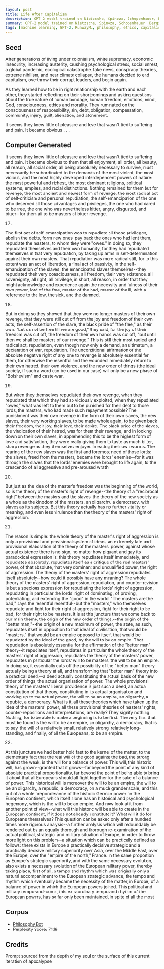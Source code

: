 ```yaml
---
layout: post
title: Life After Capitalism
description: GPT-2 model trained on Nietzsche, Spinoza, Schopenhauer, Bergson, William James reflect on pleasure and self-emancipation after capitalism
summary: GPT-2 model trained on Nietzsche, Spinoza, Schopenhauer, Bergson and William James reflect on pleasure and self-emancipation after capitalism
tags: [machine learning, GPT-2, RunwayML, philosophy, ethics, capitalism, apocalypse]
---
```


## Seed

After generations of living under colonialism, white supremacy, economic insecurity, increasing austerity, crushing psychological stress, social unrest, a global pandemic, ecological catastrophe, fake news, conspiracy theories, extreme nihilism, and near climate collapse, the humans decided to end capitalism, overthrow their corrupt leaders, and begin again.

As they learned how to be in right relationship with the earth and each other, they started reflecting on their shortcomings and asking questions about the true nature of human bondage, human freedom, emotions, mind, God, consciousness, ethics and morality. They ruminated on the consciousness of responsibility, sin, debt, obligation, compensation, community, injury, guilt, alienation, and atonement.

It seems they knew little of pleasure and love that wasn't tied to suffering and pain. It became obvious . . .

## Computer Generated

It seems they knew little of pleasure and love that wasn't tied to suffering and pain. It became obvious to them that all enjoyment, all order, all beauty, all reason, all social order, all being absolutely necessary to survive, must necessarily be subordinated to the demands of the most violent, the most vicious, and the most highly developed interdependent powers of nature: the most powerful and richest, the most dominant religions, political systems, empires, and racial distinctions. Nothing remained for them but for revenge, the most ancient and newest form of revenge, the most radical act of self-criticism and personal repudiation, the self-emancipation of the one who deserved all those advantages and privileges, the one who had dared to be free, the one who was nevertheless bitter, angry, disgusted, and bitter--for them all to be masters of bitter revenge.


17.

The first act of self-emancipation was to repudiate all those privileges, abolish the debts, form new ones, pay back the ones who had lent them, repudiate the masters, to whom they were "owes." In doing so, they repudiated themselves and their own humanity, for they had repudiated themselves in that very repudiation, by taking up arms in self-determination against their own masters. That repudiation was more radical still, for to this extent was an act of liberation, a final act of passivity, in the self-emancipation of the slaves, the emancipated slaves themselves--they repudiated their very consciousness, all freedom, their very existence, all sovereignty, all right, all privilege, in short, all reason, in order that they might acknowledge and experience again the necessity and fulness of their own power, lord of the free, master of the bad, master of the ill, with a reference to the low, the sick, and the damned.


18.

But in doing so they showed that they were no longer masters of their own revenge, that they were still cut off from the joy and freedom of their own acts, the self-assertion of the slave, the black pride of "the free," as their own. "Let us not be free till we are good," they said, for the joy of their freedom was cut off, the freedom of their own hands was cut off, "but until then we shall be masters of our revenge." This is still their most radical and radical act, repudiation, even though now only a demand, an ultimatum, a declaration of war, repudiation. The unconditional affirmation of the absolute negative right of any one to revenge is absolutely essential for them, for otherwise the resentful and the wounded immediately return to their own hatred, their own violence, and the new order of things (the ideal society, if such a word can be used in our case) will only be a new phase of "Bolshevism" and caste-war.

19.

But when they themselves repudiated their own revenge, when they repudiated that which they had so viciously exploited, when they repudiated "owes," what was left to them but to be punished for their debt to those lords, the masters, who had made such repayment possible? The punishment was their own revenge in the form of their own slaves, the new slaves, their very working slaves, to be made whole again, to be given back their freedom, their joy, their love, their desire. The black pride of the slaves, the vindication of their hatred, was for them their revenge, and in looking down on their own slaves, in apprehending this to be the highest form of love and satisfaction, they were really giving them to taste as much bitter, sharp revenge as they themselves enjoyed in eating their own worms. The rearing of the new slaves was the first and foremost need of those lords: the slaves, freed from the masters, became the lords' enemies--for it was through the slaves that the lords' enemies were brought to life again, to the crescendo of all aggressive and pre-aroused wrath.


20.

But just as the idea of the master's freedom was the beginning of the world, so is the theory of the master's right of revenge--the theory of a "reciprocal right" between the masters and the slaves, the theory of the new society as a whole as the kingdom of the masters, an oligarchy, a democracy, with slaves as its subjects. But this theory actually has no further vitality or meaning, and even less virulence than the theory of the masters' right of aggression.


21.

The reason is simple: the whole theory of the master's right of aggression is only a provisional and provisional system of ideas, an extremely late and provisional elaboration of the theory of the masters' power, against whose actual existence there is no sign, no matter how piquant and gay its paradoxical expression is: this theory repudiates itself immediately, and repudiates absolutely, repudiates itself as a critique of the real masters' power, of that absolute, that very dominant and unqualified power, the right of aggression. The theory of the masters' right of aggression repudiates itself absolutely--how could it possibly have any meaning? The whole theory of the masters' right of aggression, repudiation, and counter-revision is but a specious expression for repudiating the lords' right of aggression, repudiating in particular the lords' right of dominating, of proving, potentiating, and extending the "good" in the world. "The masters are the bad," says the resentful resentful--but the "masters," who themselves repudiate and fight for their right of aggression, fight for their right to be bad, for their right to be masters. It is at this juncture that we come back to our main theme, the origin of the new order of things,--the origin of the "better man,"--the origin of a new maximum of power, the state, as such, repudiates itself in opposition to that ideal of civilisation, that would be "masters," that would be an empire opposed to itself, that would be repudiated by the ideal of the good, by the will to be an empire. That repudiation is absolutely essential for the affirmation of the "better man" theory--it repudiates itself, repudiates in particular the whole theory of the masters' right of aggression, repudiates the theory of the masters' power, repudiates in particular the lords' will to be masters, the will to be an empire. In doing so, it essentially cuts off the possibility of the "better man" theory actually being a theory at all, and transforming that "better man" theory into a practical deed,--a deed actually constituting the actual basis of the new order of things, the actual organisation of power. The whole provisional theory of the masters' liberal providence is just such a deed, an actual constitution of that theory, constituting in its actual organisation and working up to the actual power, the will to be an empire, an oligarchy, a republic, a democracy. What is it, all these theories which have taken up the idea of the masters' power, all these provisional theories of masters' rights, counter-repositions and interpretations, are really? They signify nothing. Nothing, for to be able to make a beginning is to be first. The very first that must be found is the will to be an empire, an oligarchy, a democracy, that is to say, the will of a relatively small, relatively strong, relatively long-standing, and finally, of all the Europeans, to be an empire.


22.

At this juncture we had better hold fast to the kernel of the matter, to the elementary fact that the real will of the good against the bad, the strong against the weak, is the will for a balance of power. This will, this historic will, has grown--granted that it grows--far beyond the point of any kind of absolute practical proportionality, far beyond the point of being able to bring it about that all Europeans should all fight together for the sake of a balance of power. This historical will is moreover the will to be an empire, the will to be an oligarchy, a republic, a democracy, on a much grander scale, and this out of a whole preponderance of the historic German power on the European continent, which itself alone has an historical and psychological hegemony, which is the will to be an empire. And now look at it from another point of view--what will this historic will be able to create in the European continent, if it does not already constitute it? What will it do for Europeans themselves? This question can be asked only after a hundred times more rigorous analysis--a further analysis which will redoundably be rendered out by an equally thorough and thorough re-examination of the actual political, strategic, and military situation of Europe, in order to throw more light on this problem--a situation which can be practically defined as follows: there exists in Europe a practically decisive strategic and a practically decisive military superiority over Asia, over the Middle East, over the Europe, over the "empire of the north," France. In the same proportion as Europe's strategic superiority, and with the same necessary evolution, also exists a necessary evolution of the European military power, thereby taking place, first of all, a tempo and rhythm which was originally only a natural accompaniment to the European strategic advance, the tempo and rhythm which eventually became the necessity of the matter, in Europe, of a balance of power in which the European powers joined. This political and military tempo-and-coma, this extraordinary tempo and rhythm of the European powers, has so far only been maintained, in spite of all the most

## Corpus

- [Philosophy Bot](/philosophy)
- Perplexity Score: 71.19

## Credits

Prompt sourced from the depth of my soul or the surface of this current iteration of apocalypse
